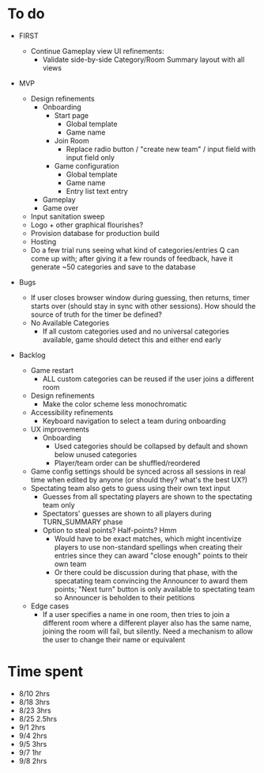 # To do

- FIRST
    - Continue Gameplay view UI refinements:
        - Validate side-by-side Category/Room Summary layout with all views

- MVP
    - Design refinements
        - Onboarding
            - Start page
                - Global template
                - Game name
            - Join Room
                - Replace radio button / "create new team" / input field with input field only
            - Game configuration
                - Global template
                - Game name
                - Entry list text entry
        - Gameplay
        - Game over
    - Input sanitation sweep
    - Logo + other graphical flourishes?
    - Provision database for production build
    - Hosting
    - Do a few trial runs seeing what kind of categories/entries Q can come up with; after giving it a few rounds of feedback, have it generate ~50 categories and save to the database

- Bugs
    - If user closes browser window during guessing, then returns, timer starts over (should stay in sync with other sessions). How should the source of truth for the timer be defined?
    - No Available Categories
        - If all custom categories used and no universal categories available, game should detect this and either end early

- Backlog
    - Game restart
        - ALL custom categories can be reused if the user joins a different room
    - Design refinements
        - Make the color scheme less monochromatic
    - Accessibility refinements
        - Keyboard navigation to select a team during onboarding
    - UX improvements
        - Onboarding
            - Used categories should be collapsed by default and shown below unused categories
            - Player/team order can be shuffled/reordered
    - Game config settings should be synced across all sessions in real time when edited by anyone (or should they? what's the best UX?)
    - Spectating team also gets to guess using their own text input
        - Guesses from all spectating players are shown to the spectating team only
        - Spectators' guesses are shown to all players during TURN_SUMMARY phase
        - Option to steal points? Half-points? Hmm
            - Would have to be exact matches, which might incentivize players to use non-standard spellings when creating their entries since they can award "close enough" points to their own team
            - Or there could be discussion during that phase, with the specatating team convincing the Announcer to award them points; "Next turn" button is only available to spectating team so Announcer is beholden to their petitions
    - Edge cases
        - If a user specifies a name in one room, then tries to join a different room where a different player also has the same name, joining the room will fail, but silently. Need a mechanism to allow the user to change their name or equivalent

# Time spent
- 8/10 2hrs
- 8/18 3hrs
- 8/23 3hrs
- 8/25 2.5hrs
- 9/1 2hrs
- 9/4 2hrs
- 9/5 3hrs
- 9/7 1hr
- 9/8 2hrs